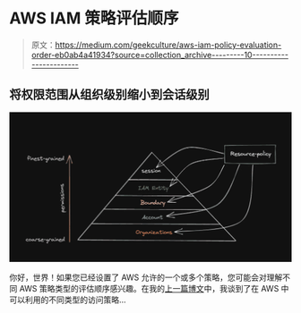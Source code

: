 # AWS IAM 策略评估顺序

> 原文：<https://medium.com/geekculture/aws-iam-policy-evaluation-order-eb0ab4a41934?source=collection_archive---------10----------------------->

## 将权限范围从组织级别缩小到会话级别

![](img/089f180c629018c28596c8de208c48ca.png)

你好，世界！如果您已经设置了 AWS 允许的一个或多个策略，您可能会对理解不同 AWS 策略类型的评估顺序感兴趣。在我的[上一篇博文](/geekculture/aws-iam-policy-types-c26d8d45eb95)中，我谈到了在 AWS 中可以利用的不同类型的访问策略…